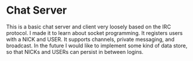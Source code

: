 # Chat Server

This is a basic chat server and client very loosely based on the IRC protocol. I made it to learn about socket programming. It registers users with a NICK and USER. It supports channels, private messaging, and broadcast. In the future I would like to implement some kind of data store, so that NICKs and USERs can persist in between logins.